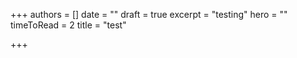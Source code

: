 +++
authors = []
date = ""
draft = true
excerpt = "testing"
hero = ""
timeToRead = 2
title = "test"

+++
